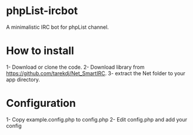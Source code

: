 phpList-ircbot
==============

A minimalistic IRC bot for phpList channel.

How to install
==============

1- Download or clone the code.
2- Download library from https://github.com/tarekdj/Net_SmartIRC.
3- extract the Net folder to your app directory.

Configuration
=============
1- Copy example.config.php to config.php
2- Edit config.php and add your config